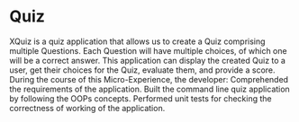 # Quiz
XQuiz is a quiz application that allows us to create a Quiz comprising multiple Questions. Each Question will have multiple choices, of which one will be a correct answer. This application can display the created Quiz to a user, get their choices for the Quiz, evaluate them, and provide a score.
During the course of this Micro-Experience, the developer:
Comprehended the requirements of the application.
Built the command line quiz application by following the OOPs concepts.
Performed unit tests for checking the correctness of working of the application.
